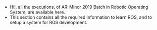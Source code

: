 - Hi!, all the executions, of AR-Minor 2019 Batch in Robotic Operating System, are available here.
- This section contains all the required information to learn ROS, and to setup a system for ROS development.
<!---
ARLab-IITRAM/ARLab-IITRAM is a ✨ special ✨ repository containing all executions of AR Lab from 2018 onwards
--->